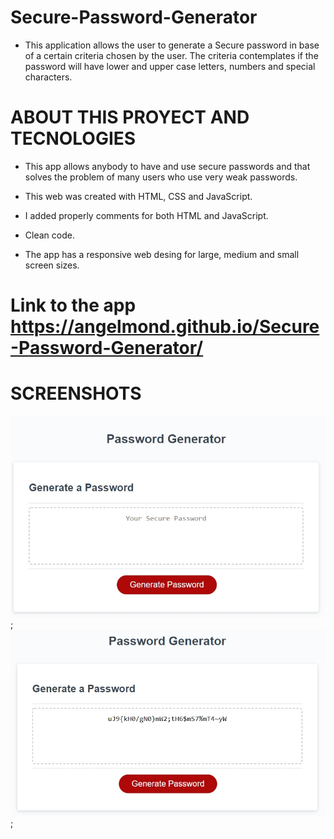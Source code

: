 # Secure-Password-Generator

* This application allows the user to generate a Secure password in base of a certain criteria chosen by the user. The criteria contemplates if the password will have lower and upper case letters, numbers and special characters.

# ABOUT THIS PROYECT AND TECNOLOGIES

* This app allows anybody to have and use secure passwords and that solves the problem of many users who use very weak passwords.

* This web was created with HTML, CSS and JavaScript.

* I added properly comments for both HTML and JavaScript.

* Clean code.

* The app has a responsive web desing for large, medium and small screen sizes.

# Link to the app https://angelmond.github.io/Secure-Password-Generator/

# SCREENSHOTS
!["Password Generator"](assets/screenshots/screenshot1.jpg);
!["Password Generated"](assets/screenshots/screenshot2.jpg);
